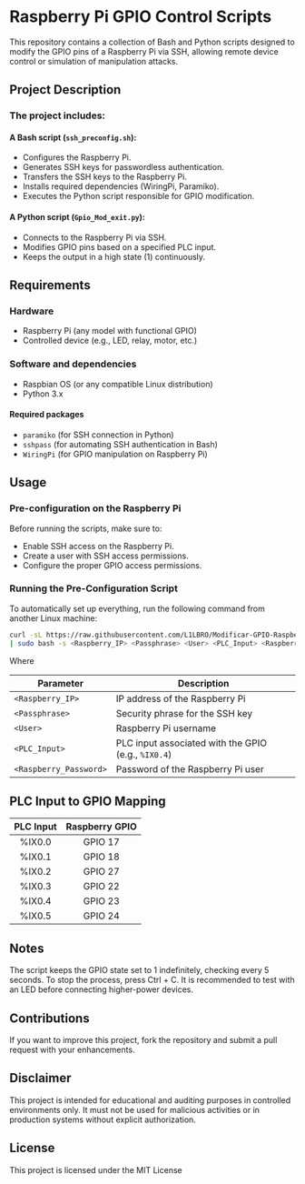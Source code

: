 # Raspberry Pi GPIO Control Scripts

This repository contains a collection of Bash and Python scripts designed to modify the GPIO pins of a Raspberry Pi via SSH, allowing remote device control or simulation of manipulation attacks.

## Project Description

### The project includes:

#### A Bash script (`ssh_preconfig.sh`):

- Configures the Raspberry Pi.
- Generates SSH keys for passwordless authentication.
- Transfers the SSH keys to the Raspberry Pi.
- Installs required dependencies (WiringPi, Paramiko).
- Executes the Python script responsible for GPIO modification.

#### A Python script (`Gpio_Mod_exit.py`):

- Connects to the Raspberry Pi via SSH.
- Modifies GPIO pins based on a specified PLC input.
- Keeps the output in a high state (1) continuously.

## Requirements

### Hardware

- Raspberry Pi (any model with functional GPIO)
- Controlled device (e.g., LED, relay, motor, etc.)

### Software and dependencies

- Raspbian OS (or any compatible Linux distribution)
- Python 3.x

#### Required packages

- `paramiko` (for SSH connection in Python)
- `sshpass` (for automating SSH authentication in Bash)
- `WiringPi` (for GPIO manipulation on Raspberry Pi)

## Usage

### Pre-configuration on the Raspberry Pi

Before running the scripts, make sure to:

- Enable SSH access on the Raspberry Pi.
- Create a user with SSH access permissions.
- Configure the proper GPIO access permissions.

### Running the Pre-Configuration Script

To automatically set up everything, run the following command from another Linux machine:

```bash
curl -sL https://raw.githubusercontent.com/L1LBRO/Modificar-GPIO-Raspberry-Pi/main/Configuracion_previa_ssh.sh \
| sudo bash -s <Raspberry_IP> <Passphrase> <User> <PLC_Input> <Raspberry_Password>
````
Where

| Parameter              | Description                                         |
| ---------------------- | --------------------------------------------------- |
| `<Raspberry_IP>`       | IP address of the Raspberry Pi                      |
| `<Passphrase>`         | Security phrase for the SSH key                     |
| `<User>`               | Raspberry Pi username                               |
| `<PLC_Input>`          | PLC input associated with the GPIO (e.g., `%IX0.4`) |
| `<Raspberry_Password>` | Password of the Raspberry Pi user                   |

## PLC Input to GPIO Mapping

| PLC Input | Raspberry GPIO |
| :-------: | :------------: |
|   %IX0.0  |     GPIO 17    |
|   %IX0.1  |     GPIO 18    |
|   %IX0.2  |     GPIO 27    |
|   %IX0.3  |     GPIO 22    |
|   %IX0.4  |     GPIO 23    |
|   %IX0.5  |     GPIO 24    |

## Notes

The script keeps the GPIO state set to 1 indefinitely, checking every 5 seconds.
To stop the process, press Ctrl + C.
It is recommended to test with an LED before connecting higher-power devices.

## Contributions

If you want to improve this project, fork the repository and submit a pull request with your enhancements.

## Disclaimer

This project is intended for educational and auditing purposes in controlled environments only.
It must not be used for malicious activities or in production systems without explicit authorization.

## License

This project is licensed under the MIT License

